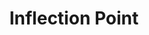 ---
title: Inflection Point
direct_url: https://projects.calebevans.me/inflection-point/
category: games
description: A rhythmic maze game involving strategic timing and unexpected twists
---